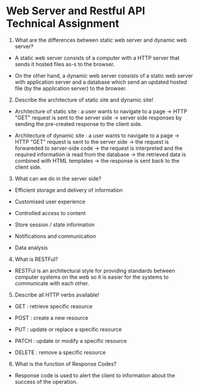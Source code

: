 # Web Server and Restful API Technical Assignment

1. What are the differences between static web server and dynamic web server?

- A static web server consists of a computer with a HTTP server that sends it hosted files as-s to the browser.

- On the other hand, a dynamic web server consists of a static web server with application server and a database which send an updated hosted file (by the application server) to the browser.

2. Describe the architecture of static site and dynamic site!

- Architecture of static site : a user wants to navigate to a page -> HTTP "GET" request is sent to the server side -> server side responses by sending the pre-created response to the client side.

- Architecture of dynamic site : a user wants to navigate to a page -> HTTP "GET" request is sent to the server side -> the request is forwareded to server-side code -> the request is interpreted and the required information is read from the database -> the retrieved data is combined with HTML templates -> the response is sent back to the client side.

3. What can we do in the server side?

- Efficient storage and delivery of information

- Customised user experience

- Controlled access to content

- Store session / state information

- Notifications and communication

- Data analysis

4. What is RESTFul?

- RESTFul is an architectural style for providing standards between computer systems on the web so it is easier for the systems to communicate with each other.

5. Describe all HTTP verbs available!

- GET : retrieve specific resource

- POST : create a new resource

- PUT : update or replace a specific resource

- PATCH : update or modify a specific resource

- DELETE : remove a specific resource

6. What is the function of Response Codes?

- Response code is used to alert the client to information about the success of the operation.
